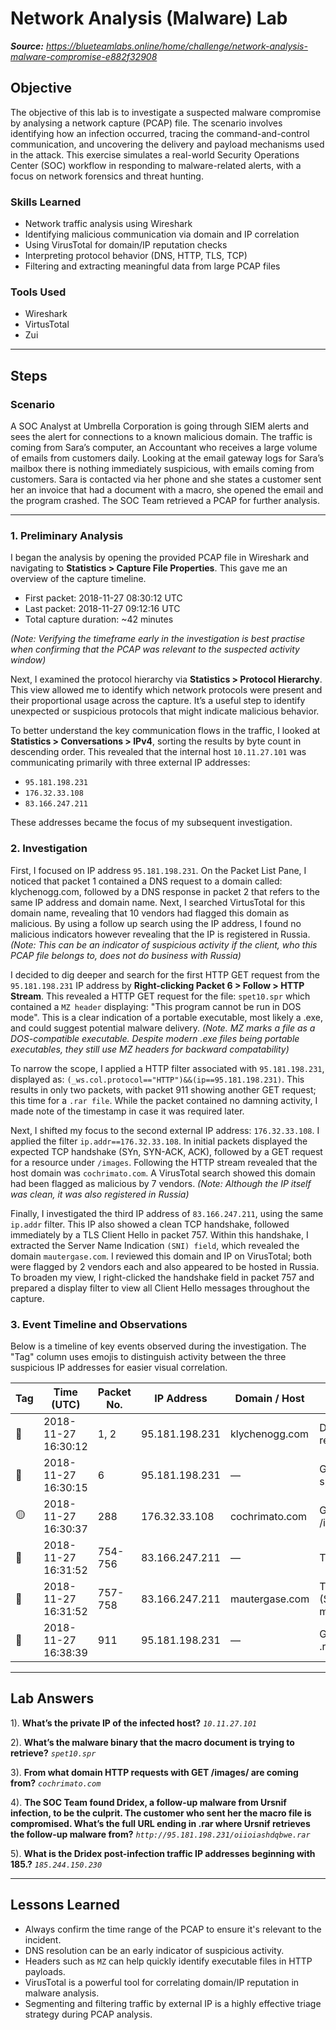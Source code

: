 # Network Analysis (Malware) Lab

_**Source:** https://blueteamlabs.online/home/challenge/network-analysis-malware-compromise-e882f32908_

## Objective

The objective of this lab is to investigate a suspected malware compromise by analysing a network capture (PCAP) file. The scenario involves identifying how an infection occurred, tracing the command-and-control communication, and uncovering the delivery and payload mechanisms used in the attack. This exercise simulates a real-world Security Operations Center (SOC) workflow in responding to malware-related alerts, with a focus on network forensics and threat hunting.

### Skills Learned

- Network traffic analysis using Wireshark
- Identifying malicious communication via domain and IP correlation
- Using VirusTotal for domain/IP reputation checks
- Interpreting protocol behavior (DNS, HTTP, TLS, TCP)
- Filtering and extracting meaningful data from large PCAP files

### Tools Used

- Wireshark
- VirtusTotal
- Zui

---

## Steps

### Scenario

A SOC Analyst at Umbrella Corporation is going through SIEM alerts and sees the alert for connections to a known malicious domain. The traffic is coming from Sara’s computer, an Accountant who receives a large volume of emails from customers daily. Looking at the email gateway logs for Sara’s mailbox there is nothing immediately suspicious, with emails coming from customers. Sara is contacted via her phone and she states a customer sent her an invoice that had a document with a macro, she opened the email and the program crashed. The SOC Team retrieved a PCAP for further analysis.

---


### 1. Preliminary Analysis

I began the analysis by opening the provided PCAP file in Wireshark and navigating to **Statistics > Capture File Properties**. This gave me an overview of the capture timeline. 

- First packet: 2018-11-27 08:30:12 UTC
- Last packet: 2018-11-27 09:12:16 UTC
- Total capture duration: ~42 minutes

_(Note: Verifying the timeframe early in the investigation is best practise when confirming that the PCAP was relevant to the suspected activity window)_

Next, I examined the protocol hierarchy via **Statistics > Protocol Hierarchy**. This view allowed me to identify which network protocols were present and their proportional usage across the capture. It’s a useful step to identify unexpected or suspicious protocols that might indicate malicious behavior.

To better understand the key communication flows in the traffic, I looked at **Statistics > Conversations > IPv4**, sorting the results by byte count in descending order. This revealed that the internal host `10.11.27.101` was communicating primarily with three external IP addresses: 

- `95.181.198.231`
- `176.32.33.108`
- `83.166.247.211`

These addresses became the focus of my subsequent investigation.

### 2. Investigation

First, I focused on IP address `95.181.198.231`. On the Packet List Pane, I noticed that packet 1 contained a DNS request to a domain called: klychenogg.com, followed by a DNS response in packet 2 that refers to the same IP address and domain name. Next, I searched VirtusTotal for this domain name, revealing that 10 vendors had flagged this domain as malicious. By using a follow up search using the IP address, I found no malicious indicators however revealing that the IP is registered in Russia. _(Note: This can be an indicator of suspicious activity if the client, who this PCAP file belongs to, does not do business with Russia)_

I decided to dig deeper and search for the first HTTP GET request from the `95.181.198.231` IP address by **Right-clicking Packet 6 > Follow > HTTP Stream**. This revealed a HTTP GET request for the file: `spet10.spr` which contained a `MZ header` displaying: "This program cannot be run in DOS mode". This is a clear indication of a portable executable, most likely a .exe, and could suggest potential malware delivery. _(Note. MZ marks a file as a DOS-compatible executable. Despite modern .exe files being portable executables, they still use MZ headers for backward compatability)_

To narrow the scope, I applied a HTTP filter associated with `95.181.198.231`, displayed as: `(_ws.col.protocol=="HTTP")&&(ip==95.181.198.231)`. This results in only two packets, with packet 911 showing another GET request; this time for a `.rar file`. While the packet contained no damning activity, I made note of the timestamp in case it was required later.


Next, I shifted my focus to the second external IP address: `176.32.33.108`. I applied the filter `ip.addr==176.32.33.108`. In initial packets displayed the expected TCP handshake (SYn, SYN-ACK, ACK), followed by a GET request for a resource under `/images`. Following the HTTP stream revealed that the host domain was `cochrimato.com`. A VirusTotal search showed this domain had been flagged as malicious by 7 vendors. _(Note: Although the IP itself was clean, it was also registered in Russia)_

Finally, I investigated the third IP address of `83.166.247.211`, using the same `ip.addr` filter. This IP also showed a clean TCP handshake, followed immediately by a TLS Client Hello in packet 757. Within this handshake, I extracted the Server Name Indication `(SNI) field`, which revealed the domain `mautergase.com`. I reviewed this domain and IP on VirusTotal; both were flagged by 2 vendors each and also appeared to be hosted in Russia. To broaden my view, I right-clicked the handshake field in packet 757 and prepared a display filter to view all Client Hello messages throughout the capture.

### 3. Event Timeline and Observations

Below is a timeline of key events observed during the investigation. The "Tag" column uses emojis to distinguish activity between the three suspicious IP addresses for easier visual correlation.

| Tag                |  Time (UTC)   | Packet No.  | IP Address | Domain / Host | Description |
|--------------------|---------------|-------------|------------|---------------|-------------|
| 🔴 | 2018-11-27 16:30:12 | 1, 2 | 95.181.198.231 | klychenogg.com | DNS query and response |
| 🔴 | 2018-11-27 16:30:15 | 6 | 95.181.198.231 | — | GET request for spet10.spr (.exe) |
| 🟡 | 2018-11-27 16:30:37 | 288 | 176.32.33.108 | cochrimato.com | Get request for /images |
| 🔵 | 2018-11-27 16:31:52 | 754-756 | 83.166.247.211 | — | TCP handshake |
| 🔵 | 2018-11-27 16:31:52 | 757-758 | 83.166.247.211 | mautergase.com | TLS handshake (SNI: mautergase.com) |
| 🔴 | 2018-11-27 16:38:39 | 911 | 95.181.198.231 | — | GET request for .rar file |

<!--

### 2. Zui

#### 2.1 Investigation



#### 2.2 Observations


(To be completed)

-->

---
## Lab Answers

1). **What’s the private IP of the infected host?** _`10.11.27.101`_

2). **What’s the malware binary that the macro document is trying to retrieve?** _`spet10.spr`_

3). **From what domain HTTP requests with GET /images/ are coming from?** _`cochrimato.com`_

4). **The SOC Team found Dridex, a follow-up malware from Ursnif infection, to be the culprit. The customer who sent her the macro file is compromised. What’s the full URL ending in .rar where Ursnif retrieves the follow-up malware from?** _`http://95.181.198.231/oiioiashdqbwe.rar`_

5). **What is the Dridex post-infection traffic IP addresses beginning with 185.?** _`185.244.150.230`_

---
## Lessons Learned

- Always confirm the time range of the PCAP to ensure it's relevant to the incident.
- DNS resolution can be an early indicator of suspicious activity.
- Headers such as `MZ` can help quickly identify executable files in HTTP payloads.
- VirusTotal is a powerful tool for correlating domain/IP reputation in malware analysis.
- Segmenting and filtering traffic by external IP is a highly effective triage strategy during PCAP analysis.
